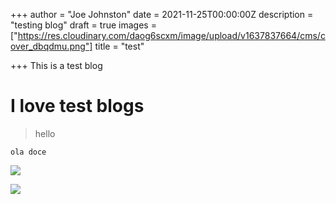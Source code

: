 +++
author = "Joe Johnston"
date = 2021-11-25T00:00:00Z
description = "testing blog"
draft = true
images = ["https://res.cloudinary.com/daog6scxm/image/upload/v1637837664/cms/cover_dbqdmu.png"]
title = "test"

+++
This is a test blog

# I love test blogs

> hello

    ola doce

![](https://res.cloudinary.com/daog6scxm/image/upload/v1637845798/cms/template-applicant-tracking-system_sop16z.webp)

![](https://res.cloudinary.com/daog6scxm/image/upload/w_800/v1637849327/cms/access_control_hv5rys.webp)